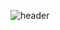 ![header](https://capsule-render.vercel.app/api?type=waving&color=gradient&customColorList=10&height=200&text=Pika0131's%20GITHUB&fontSize=50&animation=twinkling&fontAlign=68&fontAlignY=36)
